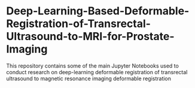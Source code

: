 # Deep-Learning-Based-Deformable-Registration-of-Transrectal-Ultrasound-to-MRI-for-Prostate-Imaging
This repository contains some of the main Jupyter Notebooks used to conduct research on deep-learning deformable registration of transrectal ultrasound to magnetic resonance imaging deformable registration

